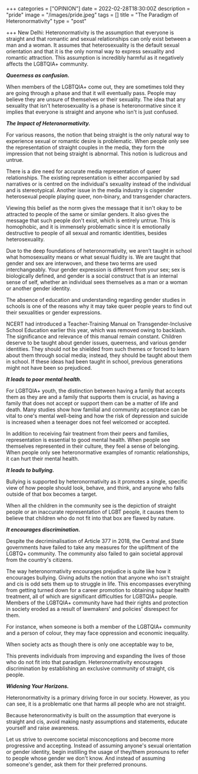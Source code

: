 +++
categories = ["OPINION"]
date = 2022-02-28T18:30:00Z
description = "pride"
image = "/images/pride.jpeg"
tags = []
title = "The Paradigm of Heteronormativity"
type = "post"

+++
New Delhi: Heteronormativity is the assumption that everyone is straight and that romantic and sexual relationships can only exist between a man and a woman. It assumes that heterosexuality is the default sexual orientation and that it is the only normal way to express sexuality and romantic attraction. This assumption is incredibly harmful as it negatively affects the LGBTQIA+ community.

**_Queerness as confusion._**

When members of the LGBTQIA+ come out, they are sometimes told they are going through a phase and that it will eventually pass. People may believe they are unsure of themselves or their sexuality. The idea that any sexuality that isn't heterosexuality is a phase is heteronormative since it implies that everyone is straight and anyone who isn't is just confused.

**_The Impact of Heteronormativity._**

For various reasons, the notion that being straight is the only natural way to experience sexual or romantic desire is problematic. When people only see the representation of straight couples in the media, they form the impression that not being straight is abnormal. This notion is ludicrous and untrue.

There is a dire need for accurate media representation of queer relationships. The existing representation is either accompanied by sad narratives or is centred on the individual's sexuality instead of the individual and is stereotypical. Another issue in the media industry is cisgender heterosexual people playing queer, non-binary, and transgender characters.

Viewing this belief as the norm gives the message that it isn't okay to be attracted to people of the same or similar genders. It also gives the message that such people don't exist, which is entirely untrue. This is homophobic, and it is immensely problematic since it is emotionally destructive to people of all sexual and romantic identities, besides heterosexuality.

Due to the deep foundations of heteronormativity, we aren’t taught in school what homosexuality means or what sexual fluidity is. We are taught that gender and sex are interwoven, and these two terms are used interchangeably. Your gender expression is different from your sex; sex is biologically defined, and gender is a social construct that is an internal sense of self, whether an individual sees themselves as a man or a woman or another gender identity.

The absence of education and understanding regarding gender studies in schools is one of the reasons why it may take queer people years to find out their sexualities or gender expressions.

NCERT had introduced a Teacher-Training Manual on Transgender-Inclusive School Education earlier this year, which was removed owing to backlash. The significance and relevance of this manual remain constant. Children deserve to be taught about gender issues, queerness, and various gender identities. They should not be shielded from such themes or forced to learn about them through social media; instead, they should be taught about them in school. If these ideas had been taught in school, previous generations might not have been so prejudiced.

**_It leads to poor mental health._**

For LGBTQIA+ youth, the distinction between having a family that accepts them as they are and a family that supports them is crucial, as having a family that does not accept or support them can be a matter of life and death. Many studies show how familial and community acceptance can be vital to one's mental well-being and how the risk of depression and suicide is increased when a teenager does not feel welcomed or accepted.

In addition to receiving fair treatment from their peers and families, representation is essential to good mental health. When people see themselves represented in their culture, they feel a sense of belonging. When people only see heteronormative examples of romantic relationships, it can hurt their mental health.

**_It leads to bullying._**

Bullying is supported by heteronormativity as it promotes a single, specific view of how people should look, behave, and think, and anyone who falls outside of that box becomes a target.

When all the children in the community see is the depiction of straight people or an inaccurate representation of LGBT people, it causes them to believe that children who do not fit into that box are flawed by nature.

**_It encourages discrimination._**

Despite the decriminalisation of Article 377 in 2018, the Central and State governments have failed to take any measures for the upliftment of the LGBTQ+ community. The community also failed to gain societal approval from the country's citizens.

The way heteronormativity encourages prejudice is quite like how it encourages bullying. Giving adults the notion that anyone who isn't straight and cis is odd sets them up to struggle in life. This encompasses everything from getting turned down for a career promotion to obtaining subpar health treatment, all of which are significant difficulties for LGBTQIA+ people. Members of the LGBTQIA+ community have had their rights and protection in society eroded as a result of lawmakers' and policies' disrespect for them.

For instance, when someone is both a member of the LGBTQIA+ community and a person of colour, they may face oppression and economic inequality.

When society acts as though there is only one acceptable way to be,

This prevents individuals from improving and expanding the lives of those who do not fit into that paradigm. Heteronormativity encourages discrimination by establishing an exclusive community of straight, cis people.

**_Widening Your Horizons._**

Heteronormativity is a primary driving force in our society. However, as you can see, it is a problematic one that harms all people who are not straight.

Because heteronormativity is built on the assumption that everyone is straight and cis, avoid making nasty assumptions and statements, educate yourself and raise awareness.

Let us strive to overcome societal misconceptions and become more progressive and accepting. Instead of assuming anyone's sexual orientation or gender identity, begin instilling the usage of they/them pronouns to refer to people whose gender we don't know. And instead of assuming someone's gender, ask them for their preferred pronouns.